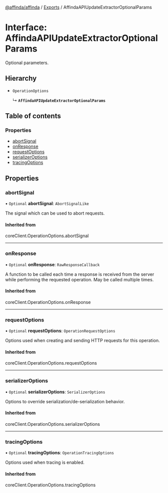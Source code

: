 [@affinda/affinda](../README.md) / [Exports](../modules.md) / AffindaAPIUpdateExtractorOptionalParams

# Interface: AffindaAPIUpdateExtractorOptionalParams

Optional parameters.

## Hierarchy

- `OperationOptions`

  ↳ **`AffindaAPIUpdateExtractorOptionalParams`**

## Table of contents

### Properties

- [abortSignal](AffindaAPIUpdateExtractorOptionalParams.md#abortsignal)
- [onResponse](AffindaAPIUpdateExtractorOptionalParams.md#onresponse)
- [requestOptions](AffindaAPIUpdateExtractorOptionalParams.md#requestoptions)
- [serializerOptions](AffindaAPIUpdateExtractorOptionalParams.md#serializeroptions)
- [tracingOptions](AffindaAPIUpdateExtractorOptionalParams.md#tracingoptions)

## Properties

### abortSignal

• `Optional` **abortSignal**: `AbortSignalLike`

The signal which can be used to abort requests.

#### Inherited from

coreClient.OperationOptions.abortSignal

___

### onResponse

• `Optional` **onResponse**: `RawResponseCallback`

A function to be called each time a response is received from the server
while performing the requested operation.
May be called multiple times.

#### Inherited from

coreClient.OperationOptions.onResponse

___

### requestOptions

• `Optional` **requestOptions**: `OperationRequestOptions`

Options used when creating and sending HTTP requests for this operation.

#### Inherited from

coreClient.OperationOptions.requestOptions

___

### serializerOptions

• `Optional` **serializerOptions**: `SerializerOptions`

Options to override serialization/de-serialization behavior.

#### Inherited from

coreClient.OperationOptions.serializerOptions

___

### tracingOptions

• `Optional` **tracingOptions**: `OperationTracingOptions`

Options used when tracing is enabled.

#### Inherited from

coreClient.OperationOptions.tracingOptions
